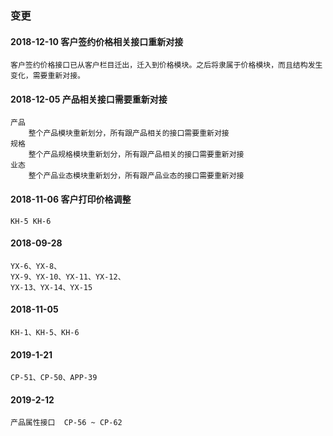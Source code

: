 ### 变更

#### 2018-12-10 客户签约价格相关接口重新对接
    客户签约价格接口已从客户栏目迁出，迁入到价格模块。之后将隶属于价格模块，而且结构发生变化，需要重新对接。

#### 2018-12-05 产品相关接口需要重新对接
    产品
        整个产品模块重新划分，所有跟产品相关的接口需要重新对接
    规格
        整个产品规格模块重新划分，所有跟产品相关的接口需要重新对接
    业态
        整个产品业态模块重新划分，所有跟产品业态的接口需要重新对接

#### 2018-11-06 客户打印价格调整
    KH-5 KH-6
#### 2018-09-28
    YX-6、YX-8、
    YX-9、YX-10、YX-11、YX-12、
    YX-13、YX-14、YX-15

#### 2018-11-05
    KH-1、KH-5、KH-6   
    
#### 2019-1-21
    CP-51、CP-50、APP-39    
    
#### 2019-2-12
    产品属性接口  CP-56 ~ CP-62     